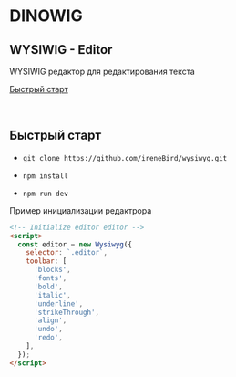 # DINOWIG 
## WYSIWIG - Editor

WYSIWIG редактор для редактирования текста

[Быстрый старт](#Быстрый-старт)

<br>

## Быстрый старт


-  `git clone https://github.com/ireneBird/wysiwyg.git`

- `npm install`

- `npm run dev`


Пример инициализации редактрора 

```html
<!-- Initialize editor editor -->
<script>
  const editor = new Wysiwyg({
    selector: `.editor`,
    toolbar: [
      'blocks',
      'fonts',
      'bold',
      'italic',
      'underline',
      'strikeThrough',
      'align',
      'undo',
      'redo',
    ],
  });
</script>
```


